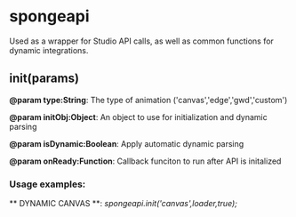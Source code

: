 # spongeapi
Used as a wrapper for Studio API calls, as well as common functions for dynamic integrations.

## init(params)
**@param type:String**: The type of animation ('canvas','edge','gwd','custom')

**@param initObj:Object**: An object to use for initialization and dynamic parsing

**@param isDynamic:Boolean**: Apply automatic dynamic parsing

**@param onReady:Function**: Callback funciton to run after API is initalized

### Usage examples:
** DYNAMIC CANVAS **: *spongeapi.init('canvas',loader,true);*